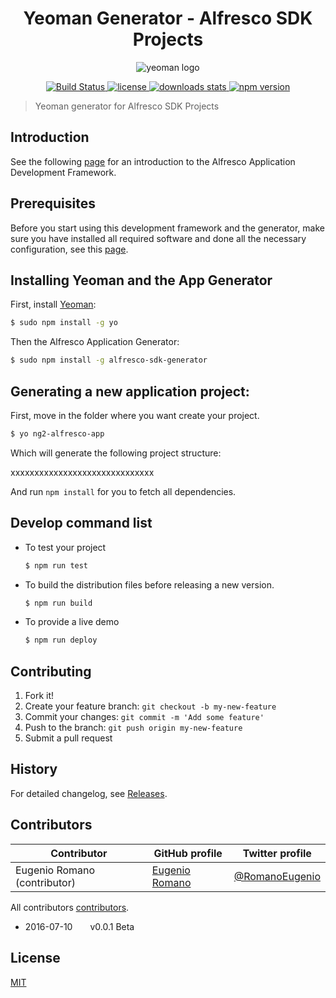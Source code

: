 <h1 align="center">Yeoman Generator - Alfresco SDK Projects</h1>
<p align="center">
  <img title="yeoman generator" src='https://github.com/yeoman/media/blob/master/optimized/yeoman-150x150-opaque.png' alt='yeoman logo'  />
</p>
<p align="center">
  <a title='Build Status' href="https://travis-ci.com/Alfresco/generator-ng2-alfresco-app">
    <img src='https://travis-ci.com/Alfresco/generator-ng2-alfresco-app.svg?token=FPzV2wyyCU8imY6wHR2B&branch=master' alt='Build Status'  />
  </a>
  <a href='https://github.com/Alfresco/generator-ng2-alfresco-app/blob/master/LICENSE'>
    <img src='https://img.shields.io/badge/license-MIT-blue.svg' alt='license' />
  </a>
  <a alt='downloads stats' href='https://npmjs.org/package/generator-ng2-alfresco-app'>
    <img src='https://img.shields.io/npm/dm/generator-ng2-alfresco-app.svg' alt='downloads stats' />
  </a>
  <a href="https://nodei.co/npm/generator-ng2-alfresco-app/">
    <img src="http://img.shields.io/npm/v/generator-ng2-alfresco-app.svg" alt='npm version' >
  </a>
</p>

>Yeoman generator for Alfresco SDK Projects

## Introduction

See the following [page](https://github.com/Alfresco/app-dev-framework/blob/master/Introduction.md) for an introduction to the Alfresco Application Development Framework. 

## Prerequisites

Before you start using this development framework and the generator, make sure you have installed all required software and done all the 
necessary configuration, see this [page](https://github.com/Alfresco/app-dev-framework/blob/master/Prerequisites.md).

## Installing Yeoman and the App Generator

First, install [Yeoman](http://yeoman.io):

```bash
$ sudo npm install -g yo
```

Then the Alfresco Application Generator:
 
```bash
$ sudo npm install -g alfresco-sdk-generator
```
 
##  Generating a new application project:

First, move in the folder where you want create your project.

```bash
$ yo ng2-alfresco-app
```

Which will generate the following project structure:

 xxxxxxxxxxxxxxxxxxxxxxxxxxxxxx

And run `npm install` for you to fetch all dependencies.

## Develop command list 

* To test your project

    ```sh
    $ npm run test
    ```

* To build the distribution files before releasing a new version.

    ```sh
    $ npm run build
    ```

* To provide a live demo

    ```sh
    $ npm run deploy
    ```
    
## Contributing

1. Fork it!
2. Create your feature branch: `git checkout -b my-new-feature`
3. Commit your changes: `git commit -m 'Add some feature'`
4. Push to the branch: `git push origin my-new-feature`
5. Submit a pull request

## History

For detailed changelog, see [Releases](https://github.com/Alfresco/generator-ng2-alfresco-app/releases).

## Contributors

Contributor | GitHub profile | Twitter profile |
--- | --- | ---
Eugenio Romano (contributor)| [Eugenio Romano](https://github.com/eromano) | [@RomanoEugenio](https://twitter.com/RomanoEugenio)

All contributors [contributors](https://github.com/alfresco/generator-ng2-alfresco-app/graphs/contributors).

 * 2016-07-10  v0.0.1 Beta  

## License
[MIT](https://github.com/alfresco/generator-ng2-alfresco-app/blob/master/LICENSE)
 
